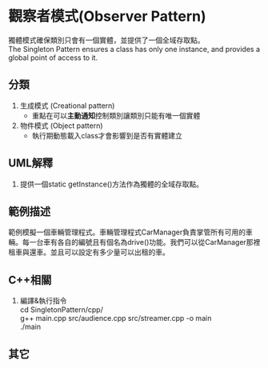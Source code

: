 # 觀察者模式(Observer Pattern)
獨體模式確保類別只會有一個實體，並提供了一個全域存取點。  
The Singleton Pattern ensures a class has only one instance, and provides a global point of access to it.


## 分類
1. 生成模式 (Creational pattern)
   - 重點在可以**主動通知**控制類別讓類別只能有唯一個實體
1. 物件模式 (Object pattern)
   - 執行期動態載入class才會影響到是否有實體建立


## UML解釋
1. 提供一個static getInstance()方法作為獨體的全域存取點。


## 範例描述
範例模擬一個車輛管理程式。車輛管理程式CarManager負責掌管所有可用的車輛。每一台車有各自的編號且有個名為drive()功能。我們可以從CarManager那裡租車與還車。並且可以設定有多少量可以出租的車。


## C++相關
1. 編譯&執行指令  
cd SingletonPattern/cpp/  
g++ main.cpp src/audience.cpp src/streamer.cpp -o main  
./main


## 其它
 